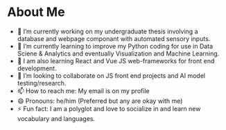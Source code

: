 # About Me

- 🔭 I’m currently working on my undergraduate thesis involving a database and webpage componant with automated sensory inputs. 
- 🌱 I’m currently learning to improve my Python coding for use in Data Sciene & Analytics and eventually Visualization and Machine Learning.
- 🌱 I am also learning React and Vue JS web-frameworks for front end development. 
- 👯 I’m looking to collaborate on JS front end projects and AI model testing/research. 
- 📫 How to reach me: My email is on my profile
- 😄 Pronouns: he/him (Preferred but any are okay with me)
- ⚡ Fun fact: I am a polyglot and love to socialize in and learn new vocabulary and languages. 

